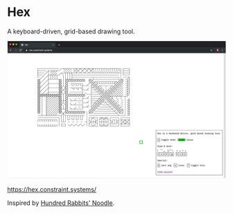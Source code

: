# Hex

A keyboard-driven, grid-based drawing tool.

<img src='https://raw.githubusercontent.com/constraintsystems/hex/master/static/share.png' width="600"/>

https://hex.constraint.systems/

Inspired by [Hundred Rabbits' Noodle](https://github.com/hundredrabbits/noodle).
